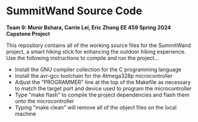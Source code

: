 # SummitWand Source Code

**Team 9: Munir Bshara, Carrie Lei, Eric Zhong**
**EE 459 Spring 2024 Capstone Project**

This repository contains all of the working source files for the SummitWand project,  a smart hiking stick for enhancing the outdoor hiking experience. Use the following instructions to compile and run the project...
* Install the GNU compiler collection for the C programming language
* Install the avr-gcc toolchain for the Atmega328p microcontroller
* Adjust the "PROGRAMMER" line at the top of the Makefile as necessary to match the target port and device used to program the microcontroller
* Type "make flash" to compile the project dependencies and flash them onto the microcontroller
* Typing "make clean" will remove all of the object files on the local machine
